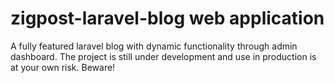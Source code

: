 # zigpost-laravel-blog web application 
A fully featured laravel blog with dynamic functionality through admin dashboard. The project is still under development and use in production is at your own risk. Beware!
